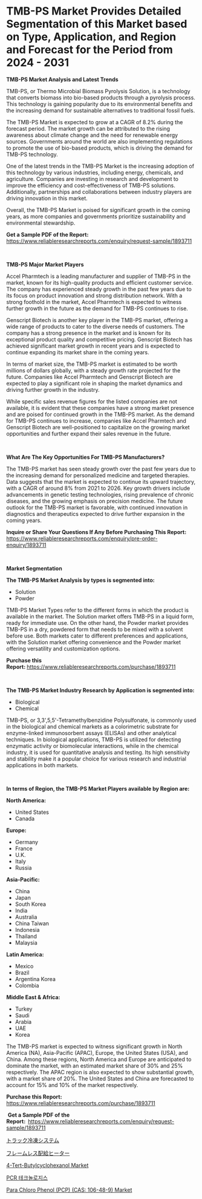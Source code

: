<p><h1>TMB-PS Market Provides Detailed Segmentation of this Market based on Type, Application, and Region and Forecast for the Period from 2024 - 2031</h1></p><p><strong>TMB-PS Market Analysis and Latest Trends</strong></p>
<p><p>TMB-PS, or Thermo Microbial Biomass Pyrolysis Solution, is a technology that converts biomass into bio-based products through a pyrolysis process. This technology is gaining popularity due to its environmental benefits and the increasing demand for sustainable alternatives to traditional fossil fuels.</p><p>The TMB-PS Market is expected to grow at a CAGR of 8.2% during the forecast period. The market growth can be attributed to the rising awareness about climate change and the need for renewable energy sources. Governments around the world are also implementing regulations to promote the use of bio-based products, which is driving the demand for TMB-PS technology.</p><p>One of the latest trends in the TMB-PS Market is the increasing adoption of this technology by various industries, including energy, chemicals, and agriculture. Companies are investing in research and development to improve the efficiency and cost-effectiveness of TMB-PS solutions. Additionally, partnerships and collaborations between industry players are driving innovation in this market.</p><p>Overall, the TMB-PS Market is poised for significant growth in the coming years, as more companies and governments prioritize sustainability and environmental stewardship.</p></p>
<p><strong>Get a Sample PDF of the Report:&nbsp;</strong> <a href="https://www.reliableresearchreports.com/enquiry/request-sample/1893711">https://www.reliableresearchreports.com/enquiry/request-sample/1893711</a></p>
<p>&nbsp;</p>
<p><strong>TMB-PS Major Market Players</strong></p>
<p><p>Accel Pharmtech is a leading manufacturer and supplier of TMB-PS in the market, known for its high-quality products and efficient customer service. The company has experienced steady growth in the past few years due to its focus on product innovation and strong distribution network. With a strong foothold in the market, Accel Pharmtech is expected to witness further growth in the future as the demand for TMB-PS continues to rise.</p><p>Genscript Biotech is another key player in the TMB-PS market, offering a wide range of products to cater to the diverse needs of customers. The company has a strong presence in the market and is known for its exceptional product quality and competitive pricing. Genscript Biotech has achieved significant market growth in recent years and is expected to continue expanding its market share in the coming years.</p><p>In terms of market size, the TMB-PS market is estimated to be worth millions of dollars globally, with a steady growth rate projected for the future. Companies like Accel Pharmtech and Genscript Biotech are expected to play a significant role in shaping the market dynamics and driving further growth in the industry.</p><p>While specific sales revenue figures for the listed companies are not available, it is evident that these companies have a strong market presence and are poised for continued growth in the TMB-PS market. As the demand for TMB-PS continues to increase, companies like Accel Pharmtech and Genscript Biotech are well-positioned to capitalize on the growing market opportunities and further expand their sales revenue in the future.</p></p>
<p>&nbsp;</p>
<p><strong>What Are The Key Opportunities For TMB-PS Manufacturers?</strong></p>
<p><p>The TMB-PS market has seen steady growth over the past few years due to the increasing demand for personalized medicine and targeted therapies. Data suggests that the market is expected to continue its upward trajectory, with a CAGR of around 8% from 2021 to 2026. Key growth drivers include advancements in genetic testing technologies, rising prevalence of chronic diseases, and the growing emphasis on precision medicine. The future outlook for the TMB-PS market is favorable, with continued innovation in diagnostics and therapeutics expected to drive further expansion in the coming years.</p></p>
<p><strong>Inquire or Share Your Questions If Any Before Purchasing This Report:</strong> <a href="https://www.reliableresearchreports.com/enquiry/pre-order-enquiry/1893711">https://www.reliableresearchreports.com/enquiry/pre-order-enquiry/1893711</a></p>
<p>&nbsp;</p>
<p><strong>Market Segmentation</strong></p>
<p><strong>The TMB-PS Market Analysis by types is segmented into:</strong></p>
<p><ul><li>Solution</li><li>Powder</li></ul></p>
<p><p>TMB-PS Market Types refer to the different forms in which the product is available in the market. The Solution market offers TMB-PS in a liquid form, ready for immediate use. On the other hand, the Powder market provides TMB-PS in a dry, powdered form that needs to be mixed with a solvent before use. Both markets cater to different preferences and applications, with the Solution market offering convenience and the Powder market offering versatility and customization options.</p></p>
<p><strong>Purchase this Report:&nbsp;</strong><a href="https://www.reliableresearchreports.com/purchase/1893711">https://www.reliableresearchreports.com/purchase/1893711</a></p>
<p>&nbsp;</p>
<p><strong>The TMB-PS Market Industry Research by Application is segmented into:</strong></p>
<p><ul><li>Biological</li><li>Chemical</li></ul></p>
<p><p>TMB-PS, or 3,3',5,5'-Tetramethylbenzidine Polysulfonate, is commonly used in the biological and chemical markets as a colorimetric substrate for enzyme-linked immunosorbent assays (ELISAs) and other analytical techniques. In biological applications, TMB-PS is utilized for detecting enzymatic activity or biomolecular interactions, while in the chemical industry, it is used for quantitative analysis and testing. Its high sensitivity and stability make it a popular choice for various research and industrial applications in both markets.</p></p>
<p>&nbsp;</p>
<p><strong>In terms of Region, the TMB-PS Market Players available by Region are:</strong></p>
<p>
    <p> <strong> North America: </strong>
        <ul>
            <li>United States</li>
            <li>Canada</li>
        </ul>
        </p> 
    <p> <strong> Europe: </strong>
        <ul>
            <li>Germany</li>
            <li>France</li>
            <li>U.K.</li>
            <li>Italy</li>
            <li>Russia</li>
        </ul>
        </p> 
    <p> <strong> Asia-Pacific: </strong>
        <ul>
            <li>China</li>
            <li>Japan</li>
            <li>South Korea</li>
            <li>India</li>
            <li>Australia</li>
            <li>China Taiwan</li>
            <li>Indonesia</li>
            <li>Thailand</li>
            <li>Malaysia</li>
        </ul>
        </p> 
    <p> <strong> Latin America: </strong>
        <ul>
            <li>Mexico</li>
            <li>Brazil</li>
            <li>Argentina Korea</li>
            <li>Colombia</li>
        </ul>
        </p> 
    <p> <strong> Middle East & Africa: </strong>
        <ul>
            <li>Turkey</li>
            <li>Saudi</li>
            <li>Arabia</li>
            <li>UAE</li>
            <li>Korea</li>
        </ul>
    </p>
    </p>
<p><p>The TMB-PS market is expected to witness significant growth in North America (NA), Asia-Pacific (APAC), Europe, the United States (USA), and China. Among these regions, North America and Europe are anticipated to dominate the market, with an estimated market share of 30% and 25% respectively. The APAC region is also expected to show substantial growth, with a market share of 20%. The United States and China are forecasted to account for 15% and 10% of the market respectively.</p></p>
<p><strong>Purchase this Report: </strong><a href="https://www.reliableresearchreports.com/purchase/1893711">https://www.reliableresearchreports.com/purchase/1893711</a></p>
<p>&nbsp;<strong>Get a Sample PDF of the Report:&nbsp;&nbsp;</strong><a href="https://www.reliableresearchreports.com/enquiry/request-sample/1893711">https://www.reliableresearchreports.com/enquiry/request-sample/1893711</a></p>
<p><strong></strong></p>
<p><p><a href="https://github.com/xnljig2898992/Market-Research-Report-List-1/blob/main/21396221904.md">トラック冷凍システム</a></p><p><a href="https://github.com/adcxff01450218/Market-Research-Report-List-1/blob/main/30657961905.md">フレームレス配給ヒーター</a></p><p><a href="https://github.com/sonuprakash1/Market-Research-Report-List-1/blob/main/4-tert-butylcyclohexanol-market.md">4-Tert-Butylcyclohexanol Market</a></p><p><a href="https://github.com/vsn7qpua81q/Market-Research-Report-List-1/blob/main/60143111567.md">PCR 테크놀로지스</a></p><p><a href="https://issuu.com/reportprime-2/docs/para-chloro-phenol-pcp-cas-106-48-9-market-size-20">Para Chloro Phenol (PCP) (CAS: 106-48-9) Market</a></p></p>